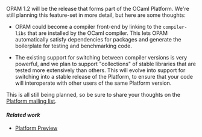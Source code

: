 OPAM 1.2 will be the release that forms part of the OCaml Platform.  We're still planning this feature-set in more detail, but here are some thoughts:

* OPAM could become a compiler front-end by linking to the `compiler-libs` that are installed by the OCaml compiler.  This lets OPAM automatically satisfy dependencies for packages and generate the boilerplate for testing and benchmarking code.

* The existing support for switching between compiler versions is very powerful, and we plan to support "collections" of stable libraries that are tested more extensively than others. This will evolve into support for switching into a stable release of the Platform, to ensure that your code will interoperate with other users of the same Platform version.  

This is all still being planned, so be sure to share your thoughts on the [Platform mailing list](http://lists.ocaml.org/listinfo/platform).

#### *Related work*
* [Platform Preview](#Platform%20Preview)
